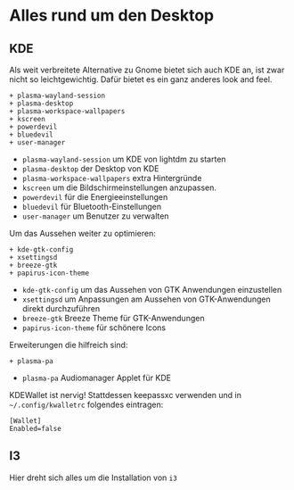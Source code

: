 # Alles rund um den Desktop




## KDE

Als weit verbreitete Alternative zu Gnome bietet sich auch KDE an, ist zwar nicht so leichtgewichtig. Dafür bietet es ein ganz anderes look and feel.

    + plasma-wayland-session
    + plasma-desktop
    + plasma-workspace-wallpapers
    + kscreen
    + powerdevil
    + bluedevil
    + user-manager

* `plasma-wayland-session` um KDE von lightdm zu starten
* `plasma-desktop` der Desktop von KDE
* `plasma-workspace-wallpapers` extra Hintergründe
* `kscreen` um die Bildschirmeinstellungen anzupassen.
* `powerdevil` für die Energieeinstellungen
* `bluedevil` für Bluetooth-Einstellungen
* `user-manager` um Benutzer zu verwalten

Um das Aussehen weiter zu optimieren:

    + kde-gtk-config
    + xsettingsd
    + breeze-gtk
    + papirus-icon-theme

* `kde-gtk-config` um das Aussehen von GTK Anwendungen einzustellen
* `xsettingsd` um Anpassungen am Aussehen von GTK-Anwendungen direkt durchzuführen
* `breeze-gtk` Breeze Theme für GTK-Anwendungen
* `papirus-icon-theme` für schönere Icons

Erweiterungen die hilfreich sind:

    + plasma-pa

* `plasma-pa` Audiomanager Applet für KDE

<!--
    plasma-nm ist nervig, der ist nicht kompatibel mit keepassxc, stattdessen einfach nm-applet zum Autostart hinzufügen
    
-->

KDEWallet ist nervig! Stattdessen keepassxc verwenden und in `~/.config/kwalletrc` folgendes eintragen:

    [Wallet]
    Enabled=false



## I3 

Hier dreht sich alles um die Installation von `i3`